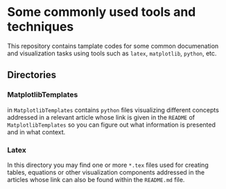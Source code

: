 # Some commonly used tools and techniques
This repository contains tamplate codes for some common documenation and visualization tasks using tools such as `latex`, `matplotlib`, `python`, etc.
## Directories
### MatplotlibTemplates
in `MatplotlibTemplates` contains `python` files visualizing different concepts addressed in a relevant article whose link is given in the `README` of `MatplotlibTemplates` so you can figure out what information is presented and in what context.

### Latex
In this directory you may find one or more `*.tex` files used for creating tables, equations or other visualization components addressed in the articles whose link can also be found within the `README.md` file.
